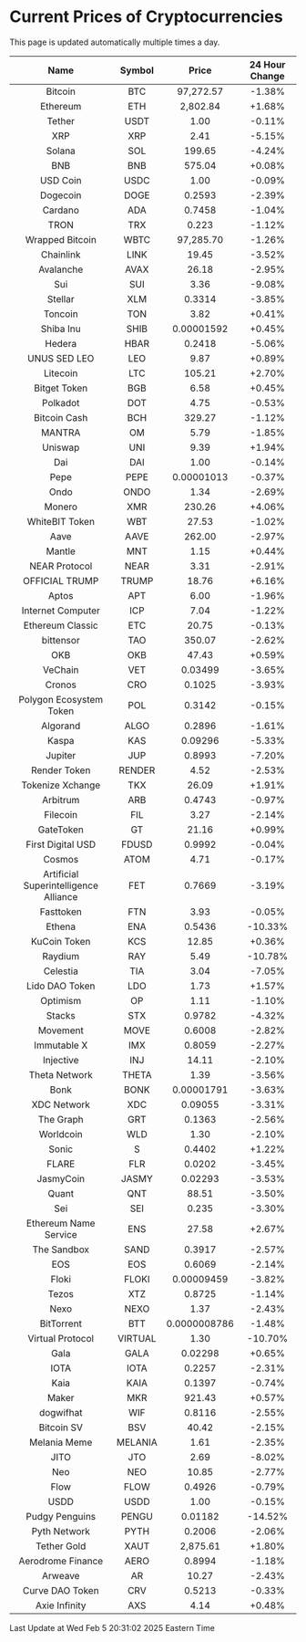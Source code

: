 # Current Prices of Cryptocurrencies
This page is updated automatically multiple times a day.

| Name | Symbol | Price | 24 Hour Change |
| :---: |:---:| :---: | :---: |
| Bitcoin | BTC | 97,272.57 | -1.38% |
| Ethereum | ETH | 2,802.84 | +1.68% |
| Tether | USDT | 1.00 | -0.11% |
| XRP | XRP | 2.41 | -5.15% |
| Solana | SOL | 199.65 | -4.24% |
| BNB | BNB | 575.04 | +0.08% |
| USD Coin | USDC | 1.00 | -0.09% |
| Dogecoin | DOGE | 0.2593 | -2.39% |
| Cardano | ADA | 0.7458 | -1.04% |
| TRON | TRX | 0.223 | -1.12% |
| Wrapped Bitcoin | WBTC | 97,285.70 | -1.26% |
| Chainlink | LINK | 19.45 | -3.52% |
| Avalanche | AVAX | 26.18 | -2.95% |
| Sui | SUI | 3.36 | -9.08% |
| Stellar | XLM | 0.3314 | -3.85% |
| Toncoin | TON | 3.82 | +0.41% |
| Shiba Inu | SHIB | 0.00001592 | +0.45% |
| Hedera | HBAR | 0.2418 | -5.06% |
| UNUS SED LEO | LEO | 9.87 | +0.89% |
| Litecoin | LTC | 105.21 | +2.70% |
| Bitget Token | BGB | 6.58 | +0.45% |
| Polkadot | DOT | 4.75 | -0.53% |
| Bitcoin Cash | BCH | 329.27 | -1.12% |
| MANTRA | OM | 5.79 | -1.85% |
| Uniswap | UNI | 9.39 | +1.94% |
| Dai | DAI | 1.00 | -0.14% |
| Pepe | PEPE | 0.00001013 | -0.37% |
| Ondo | ONDO | 1.34 | -2.69% |
| Monero | XMR | 230.26 | +4.06% |
| WhiteBIT Token | WBT | 27.53 | -1.02% |
| Aave | AAVE | 262.00 | -2.97% |
| Mantle | MNT | 1.15 | +0.44% |
| NEAR Protocol | NEAR | 3.31 | -2.91% |
| OFFICIAL TRUMP | TRUMP | 18.76 | +6.16% |
| Aptos | APT | 6.00 | -1.96% |
| Internet Computer | ICP | 7.04 | -1.22% |
| Ethereum Classic | ETC | 20.75 | -0.13% |
| bittensor | TAO | 350.07 | -2.62% |
| OKB | OKB | 47.43 | +0.59% |
| VeChain | VET | 0.03499 | -3.65% |
| Cronos | CRO | 0.1025 | -3.93% |
| Polygon Ecosystem Token | POL | 0.3142 | -0.15% |
| Algorand | ALGO | 0.2896 | -1.61% |
| Kaspa | KAS | 0.09296 | -5.33% |
| Jupiter | JUP | 0.8993 | -7.20% |
| Render Token | RENDER | 4.52 | -2.53% |
| Tokenize Xchange | TKX | 26.09 | +1.91% |
| Arbitrum | ARB | 0.4743 | -0.97% |
| Filecoin | FIL | 3.27 | -2.14% |
| GateToken | GT | 21.16 | +0.99% |
| First Digital USD | FDUSD | 0.9992 | -0.04% |
| Cosmos | ATOM | 4.71 | -0.17% |
| Artificial Superintelligence Alliance | FET | 0.7669 | -3.19% |
| Fasttoken | FTN | 3.93 | -0.05% |
| Ethena | ENA | 0.5436 | -10.33% |
| KuCoin Token | KCS | 12.85 | +0.36% |
| Raydium | RAY | 5.49 | -10.78% |
| Celestia | TIA | 3.04 | -7.05% |
| Lido DAO Token | LDO | 1.73 | +1.57% |
| Optimism | OP | 1.11 | -1.10% |
| Stacks | STX | 0.9782 | -4.32% |
| Movement | MOVE | 0.6008 | -2.82% |
| Immutable X | IMX | 0.8059 | -2.27% |
| Injective | INJ | 14.11 | -2.10% |
| Theta Network | THETA | 1.39 | -3.56% |
| Bonk | BONK | 0.00001791 | -3.63% |
| XDC Network | XDC | 0.09055 | -3.31% |
| The Graph | GRT | 0.1363 | -2.56% |
| Worldcoin | WLD | 1.30 | -2.10% |
| Sonic | S | 0.4402 | +1.22% |
| FLARE | FLR | 0.0202 | -3.45% |
| JasmyCoin | JASMY | 0.02293 | -3.53% |
| Quant | QNT | 88.51 | -3.50% |
| Sei | SEI | 0.235 | -3.30% |
| Ethereum Name Service | ENS | 27.58 | +2.67% |
| The Sandbox | SAND | 0.3917 | -2.57% |
| EOS | EOS | 0.6069 | -2.14% |
| Floki | FLOKI | 0.00009459 | -3.82% |
| Tezos | XTZ | 0.8725 | -1.14% |
| Nexo | NEXO | 1.37 | -2.43% |
| BitTorrent | BTT | 0.0000008786 | -1.48% |
| Virtual Protocol | VIRTUAL | 1.30 | -10.70% |
| Gala | GALA | 0.02298 | +0.65% |
| IOTA | IOTA | 0.2257 | -2.31% |
| Kaia | KAIA | 0.1397 | -0.74% |
| Maker | MKR | 921.43 | +0.57% |
| dogwifhat | WIF | 0.8116 | -2.55% |
| Bitcoin SV | BSV | 40.42 | -2.15% |
| Melania Meme | MELANIA | 1.61 | -2.35% |
| JITO | JTO | 2.69 | -8.02% |
| Neo | NEO | 10.85 | -2.77% |
| Flow | FLOW | 0.4926 | -0.79% |
| USDD | USDD | 1.00 | -0.15% |
| Pudgy Penguins | PENGU | 0.01182 | -14.52% |
| Pyth Network | PYTH | 0.2006 | -2.06% |
| Tether Gold | XAUT | 2,875.61 | +1.80% |
| Aerodrome Finance | AERO | 0.8994 | -1.18% |
| Arweave | AR | 10.27 | -2.43% |
| Curve DAO Token | CRV | 0.5213 | -0.33% |
| Axie Infinity | AXS | 4.14 | +0.48% |

Last Update at Wed Feb  5 20:31:02 2025 Eastern Time